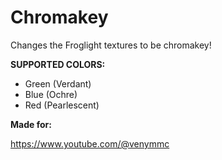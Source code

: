 # Chromakey
Changes the Froglight textures to be chromakey!

**SUPPORTED COLORS:**
- Green (Verdant)
- Blue (Ochre)
- Red (Pearlescent)


**Made for:**

https://www.youtube.com/@venymmc
